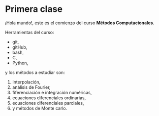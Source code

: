 # Primera clase 
¡Hola mundo!, este es el comienzo del curso **Métodos Computacionales**.

Herramientas del curso:
+ git,
+ gitHub,
+ bash,
+ C,
+ Python,

y los métodos a estudiar son: 
1. Interpolación,
2. análisis de Fourier,
3. fiferenciación e integración numéricas,
4. ecuaciones diferenciales ordinarias,
5. ecuaciones diferenciales parciales,
6. y métodos de Monte carlo.